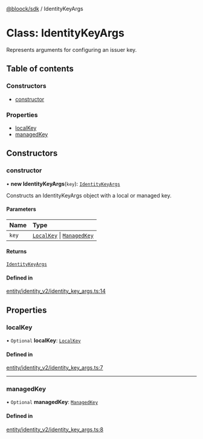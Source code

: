 [@bloock/sdk](../index.md) / IdentityKeyArgs

# Class: IdentityKeyArgs

Represents arguments for configuring an issuer key.

## Table of contents

### Constructors

- [constructor](IdentityKeyArgs.md#constructor)

### Properties

- [localKey](IdentityKeyArgs.md#localkey)
- [managedKey](IdentityKeyArgs.md#managedkey)

## Constructors

### constructor

• **new IdentityKeyArgs**(`key`): [`IdentityKeyArgs`](IdentityKeyArgs.md)

Constructs an IdentityKeyArgs object with a local or managed key.

#### Parameters

| Name | Type |
| :------ | :------ |
| `key` | [`LocalKey`](LocalKey.md) \| [`ManagedKey`](ManagedKey.md) |

#### Returns

[`IdentityKeyArgs`](IdentityKeyArgs.md)

#### Defined in

[entity/identity_v2/identity_key_args.ts:14](https://github.com/bloock/bloock-sdk/blob/d82279b/languages/js/src/entity/identity_v2/identity_key_args.ts#L14)

## Properties

### localKey

• `Optional` **localKey**: [`LocalKey`](LocalKey.md)

#### Defined in

[entity/identity_v2/identity_key_args.ts:7](https://github.com/bloock/bloock-sdk/blob/d82279b/languages/js/src/entity/identity_v2/identity_key_args.ts#L7)

___

### managedKey

• `Optional` **managedKey**: [`ManagedKey`](ManagedKey.md)

#### Defined in

[entity/identity_v2/identity_key_args.ts:8](https://github.com/bloock/bloock-sdk/blob/d82279b/languages/js/src/entity/identity_v2/identity_key_args.ts#L8)
